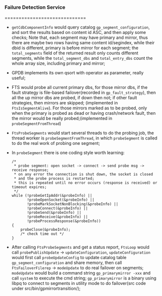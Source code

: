 ### Failure Detection Service
=============================
* `getCdbComponentInfo` would query catalog `gp_segment_configuration`, and sort the results based on content id ASC, and then apply some checks; Note that, each segment may have primary and mirror, thus there are maybe two rows having same content id/segindex, while their dbid is different, primary is before mirror for each segment; the `total_segments` field of the returned result only counts different segments, while the `total_segment_dbs` and `total_entry_dbs` count the whole array size, including primary and mirror;

* GPDB implements its own qsort with operator as parameter, really useful;

* FTS would probe all current primary dbs, for those mirror dbs, if the fault strategy is file-based failover(recorded in `gp_fault_strategy`), then all the up mirror dbs are probed, if down then not; if other fault strategies, then mirrors are skipped; (implemented in `FtsIsSegmentAlive`). For those mirrors marked as to be probed, only when the primary is probed as dead or having crash/network fault, then the mirror would be really probed;(implemented in `probeSegmentFromThread`)

* `FtsProbeSegments` would start several threads to do the probing job, the thread worker is `probeSegmentFromThread`, in which `probeSegment` is called to do the real work of probing one segment;

* In `probeSegment` there is one coding style worth learning:
	
	```
	/*
     * probe segment: open socket -> connect -> send probe msg -> receive response;
     * on any error the connection is shut down, the socket is closed
     * and the probe process is restarted;
     * this is repeated until no error occurs (response is received) or timeout expires;
     */
    while (!probeGetIpAddr(&probeInfo) ||
           !probeOpenSocket(&probeInfo) ||
           !probeMarkSocketNonBlocking(&probeInfo) ||
           !probeConnect(&probeInfo) ||
           !probeSend(&probeInfo) ||
           !probeReceive(&probeInfo) ||
           !probeProcessResponse(&probeInfo))
    {
        probeClose(&probeInfo);
		/* check time out */
	}
	```

* After calling `FtsProbeSegments` and get a status report, `FtsLoop` would call `probePublishUpdate` -> `updateConfiguration`, `updateConfiguration` would first call `probeUpdateConfig` to update catalog table `gp_segment_configuration` and share memory, then call `FtsFailoverFilerep` -> `modeUpdate` to do real failover on segments; `modeUpdate` would build a command string `gp_primarymirror -xxx` and call `system` to execute the cmd string; `gp_primarymirror` is a binary using libpq to connect to segments in utility mode to do failover(src code under src/bin/gpmirrortransition/);
